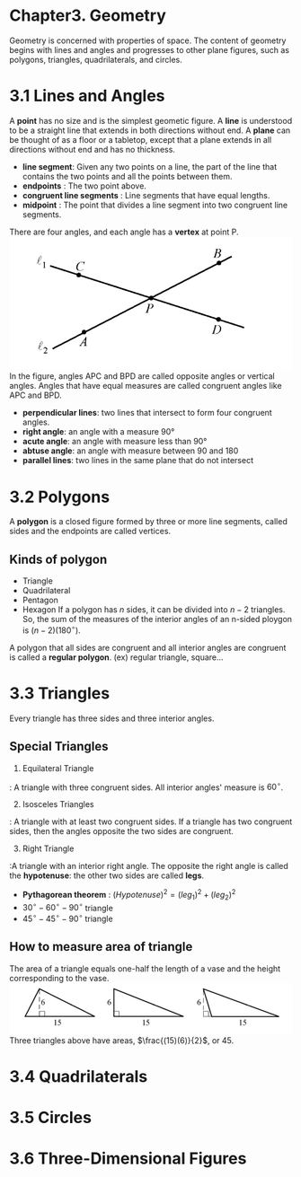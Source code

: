 Chapter3. Geometry
===
Geometry is concerned with properties of space.
The content of geometry begins with lines and angles and progresses to other plane figures, such as polygons, triangles, quadrilaterals, and circles.

# 3.1 Lines and Angles

A __point__ has no size and is the simplest geometic figure. A __line__ is understood to be a straight line that extends in both directions without end. A __plane__ can be thought of as a floor or a tabletop, except that a plane extends in all directions without end and has no thickness. 

* __line segment__: Given any two points on a line, the part of the line that contains the two points and all the points between them. 
* __endpoints__ : The two point above.
* __congruent line segments__ : Line segments that have equal lengths.
* __midpoint__ : The point that divides a line segment into two congruent line segments.

There are four angles, and each angle has a __vertex__ at point P. 
![angles](Screenshot%202023-07-31%20at%201.33.43%20PM.png)
In the figure, angles APC and BPD are called opposite angles or vertical angles. Angles that have equal measures are called congruent angles like APC and BPD. 

* __perpendicular lines__: two lines that intersect to form four congruent angles.
* __right angle__: an angle with a measure 90°
* __acute angle__: an angle with measure less than 90°
* __abtuse angle__: an angle with measure between 90 and 180
* __parallel lines__: two lines in the same plane that do not intersect

# 3.2 Polygons

A __polygon__ is a closed figure formed by three or more line segments, called sides and the endpoints are called vertices.

## Kinds of polygon
* Triangle
* Quadrilateral
* Pentagon
* Hexagon
If a polygon has $n$ sides, it can be divided into $n-2$ triangles. So, the sum of the measures of the interior angles of an n-sided ploygon is $(n-2)(180^\circ )$.

A polygon that all sides are congruent and all interior angles are congruent is called a __regular polygon__. (ex) regular triangle, square...

# 3.3 Triangles
Every triangle has three sides and three interior angles.

## Special Triangles
1. Equilateral Triangle

: A triangle with three congruent sides. All interior angles' measure is $60^\circ$.

2. Isosceles Triangles

: A triangle with at least two congruent sides. If a triangle has two congruent sides, then the angles opposite the two sides are congruent.

3. Right Triangle

:A triangle with an interior right angle. The opposite the right angle is called the __hypotenuse__: the other two sides are called __legs__.
* __Pythagorean theorem__
: $(Hypotenuse)^2=(leg_1)^2+(leg_2)^2$
* $30^\circ - 60^\circ -90^\circ$ triangle
* $45^\circ - 45^\circ -90^\circ$ triangle

## How to measure area of triangle

The area of a triangle equals one-half the length of a vase and the height corresponding to the vase.
![areas](<Screenshot 2023-07-31 at 3.16.18 PM.png>)
Three triangles above have areas, $\frac{(15)(6)}{2}$, or 45.

# 3.4 Quadrilaterals

# 3.5 Circles

# 3.6 Three-Dimensional Figures